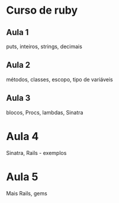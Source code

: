 # Curso de ruby

## Aula 1

puts, inteiros, strings, decimais

## Aula 2

métodos, classes, escopo, tipo de variáveis

## Aula 3 

blocos, Procs, lambdas, Sinatra

# Aula 4

Sinatra, Rails - exemplos

# Aula 5

Mais Rails, gems

